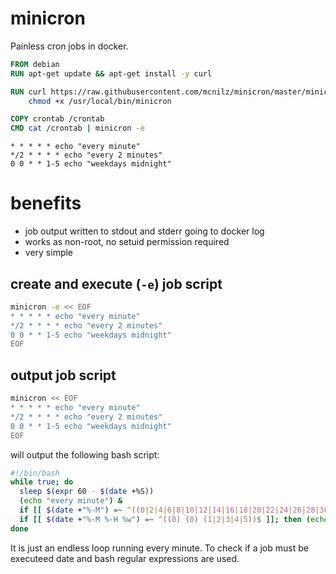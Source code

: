 # minicron

Painless cron jobs in docker.

```Dockerfile
FROM debian
RUN apt-get update && apt-get install -y curl

RUN curl https://raw.githubusercontent.com/mcnilz/minicron/master/minicron > /usr/local/bin/minicron && \
    chmod +x /usr/local/bin/minicron

COPY crontab /crontab
CMD cat /crontab | minicron -e
```

```cron
* * * * * echo "every minute"
*/2 * * * * echo "every 2 minutes"
0 0 * * 1-5 echo "weekdays midnight"
```

# benefits

- job output written to stdout and stderr going to docker log
- works as non-root, no setuid permission required
- very simple

## create and execute (`-e`) job script

```bash
minicron -e << EOF
* * * * * echo "every minute"
*/2 * * * * echo "every 2 minutes"
0 0 * * 1-5 echo "weekdays midnight"
EOF
```

## output job script

```bash
minicron << EOF
* * * * * echo "every minute"
*/2 * * * * echo "every 2 minutes"
0 0 * * 1-5 echo "weekdays midnight"
EOF
```

will output the following bash script:

```bash
#!/bin/bash
while true; do
  sleep $(expr 60 - $(date +%S))
  (echo "every minute") &
  if [[ $(date +"%-M") =~ ^((0|2|4|6|8|10|12|14|16|18|20|22|24|26|28|30|32|34|36|38|40|42|44|46|48|50|52|54|56|58))$ ]]; then (echo "every 2 minutes") & fi
  if [[ $(date +"%-M %-H %w") =~ ^((0) (0) (1|2|3|4|5))$ ]]; then (echo "weekdays midnight") & fi
done
```

It is just an endless loop running every minute. To check if a job must be executeed date and bash regular expressions are used.
